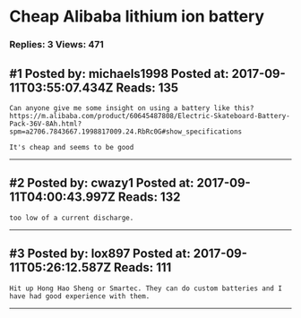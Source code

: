 # Cheap Alibaba lithium ion battery

### Replies: 3 Views: 471

## \#1 Posted by: michaels1998 Posted at: 2017-09-11T03:55:07.434Z Reads: 135

```
Can anyone give me some insight on using a battery like this? https://m.alibaba.com/product/60645487808/Electric-Skateboard-Battery-Pack-36V-8Ah.html?spm=a2706.7843667.1998817009.24.RbRc0G#show_specifications

It's cheap and seems to be good
```

---
## \#2 Posted by: cwazy1 Posted at: 2017-09-11T04:00:43.997Z Reads: 132

```
too low of a current discharge.
```

---
## \#3 Posted by: lox897 Posted at: 2017-09-11T05:26:12.587Z Reads: 111

```
Hit up Hong Hao Sheng or Smartec. They can do custom batteries and I have had good experience with them.
```

---
